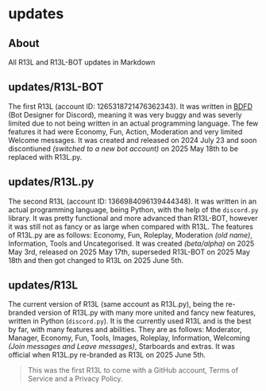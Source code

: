 # updates

## About

All R13L and R13L-BOT updates in Markdown

## updates/R13L-BOT

The first R13L (account ID: 1265318721476362343). It was written in [BDFD](https://botdesignerdiscord.com/) (Bot Designer for Discord), meaning it was very buggy and was severly limited due to not being written in an actual programming language. The few features it had were Economy, Fun, Action, Moderation and very limited Welcome messages. It was created and released on 2024 July 23 and soon discontiuned *(switched to a new bot account)* on 2025 May 18th to be replaced with R13L.py.

## updates/R13L.py

The second R13L (account ID: 1366984096139444348). It was written in an actual programming language, being Python, with the help of the `discord.py` library. It was pretty functional and more advanced than R13L-BOT, however it was still not as fancy or as large when compared with R13L. The features of R13L.py are as follows: Economy, Fun, Roleplay, Moderation *(old name)*, Information, Tools and Uncategorised. It was created *(beta/alpha)* on 2025 May 3rd, released on 2025 May 17th, superseded R13L-BOT on 2025 May 18th and then got changed to R13L on 2025 June 5th.

## updates/R13L

The current version of R13L (same account as R13L.py), being the re-branded version of R13L.py with many more united and fancy new features, written in Python (`discord.py`). It is the currently used R13L and is the best by far, with many features and abilities. They are as follows: Moderator, Manager, Economy, Fun, Tools, Images, Roleplay, Information, Welcoming *(Join messages and Leave messages)*, Starboards and extras. It was official when R13L.py re-branded as R13L on 2025 June 5th.
> This was the first R13L to come with a GitHub account, Terms of Service and a Privacy Policy.
